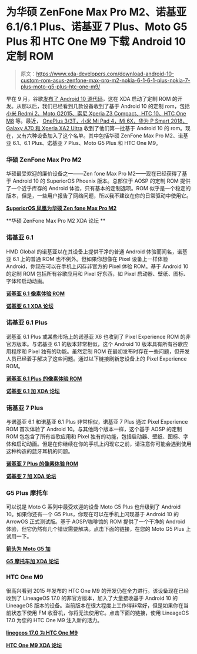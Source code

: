 # 为华硕 ZenFone Max Pro M2、诺基亚 6.1/6.1 Plus、诺基亚 7 Plus、Moto G5 Plus 和 HTC One M9 下载 Android 10 定制 ROM

> 原文：<https://www.xda-developers.com/download-android-10-custom-rom-asus-zenfone-max-pro-m2-nokia-6-1-6-1-plus-nokia-7-plus-moto-g5-plus-htc-one-m9/>

早在 9 月，谷歌[发布了 Android 10 源代码](https://www.xda-developers.com/android-10-source-code-aosp/)，这在 XDA 启动了定制 ROM 的开发。从那以后，我们已经看到几款设备收到了基于 Android 10 的定制 rom，包括[小米 Redmi 2、Moto G2015、索尼 Xperia Z3 Compact、HTC 10、HTC One M8](https://www.xda-developers.com/android-10-custom-rom-lineageos-xiaomi-redmi-2-moto-g-2015-sony-xperia-z3-compact-htc-10-one-m8/) 等。最近， [OnePlus 3/3T，小米 Mi Pad 4，Mi 6X，华为 P Smart 2018，Galaxy A70 和 Xperia XA2 Ultra](https://www.xda-developers.com/android-10-custom-roms-available-oneplus-3-3t-xiaomi-mi-pad-4-mi-6x-huawei-p-smart-2018-samsung-galaxy-a70-sony-xperia-xa2-ultra/) 收到了他们第一批基于 Android 10 的 rom。现在，又有六种设备加入了这个名单。其中包括华硕 ZenFone Max Pro M2、诺基亚 6.1、6.1 Plus、诺基亚 7 Plus、Moto G5 Plus 和 HTC One M9。

### 华硕 ZenFone Max Pro M2

华硕最受欢迎的廉价设备之一——Zen fone Max Pro M2——现在已经获得了基于 Android 10 的 SuperiorOS Phoenix 版本。总部位于 AOSP 的定制 ROM 提供了一个近乎库存的 Android 体验，只有基本的定制选项。ROM 似乎是一个稳定的版本，但是，一些用户报告了网络问题，所以我不建议在你的日常驱动中使用它。

**[SuperiorOS 凤凰为华硕 Zen fone Max Pro M2](https://forum.xda-developers.com/max-pro-m2/development/10-0-superioros-phoenix-t3992395/page2)**

**华硕 ZenFone Max Pro M2 XDA 论坛 **

### 诺基亚 6.1

HMD Global 的诺基亚以在其设备上提供干净的普通 Android 体验而闻名，诺基亚 6.1 上的普通 ROM 也不例外。但如果你想像在 Pixel 设备上一样体验 Android，你现在可以在手机上闪存非官方的 Pixel 体验 ROM。基于 Android 10 的定制 ROM 包括所有谷歌应用和 Pixel 好东西，如 Pixel 启动器、壁纸、图标、字体和启动动画。

**[诺基亚 6.1 像素体验 ROM](https://forum.xda-developers.com/nokia-6-2018/development/rom-pixel-experience-t3994591)**

**[诺基亚 6.1 XDA 论坛](https://forum.xda-developers.com/nokia-6-2018)**

### 诺基亚 6.1 Plus

诺基亚 6.1 Plus 或某些市场上的诺基亚 X6 也收到了 Pixel Experience ROM 的非官方版本。与诺基亚 6.1 的版本非常相似，这个 Android 10 版本具有所有谷歌应用程序和 Pixel 独有的功能。虽然定制 ROM 在最初发布时存在一些问题，但开发人员已经着手解决了这些问题。通过以下链接刷新您设备上的 Pixel Experience ROM。

**[诺基亚 6.1 Plus 的像素体验 ROM](https://forum.xda-developers.com/nokia-6-1-plus/development/rom-pixel-experience-t3985853)**

**[诺基亚 6.1 加 XDA 论坛](https://forum.xda-developers.com/nokia-6-1-plus)**

### 诺基亚 7 Plus

与诺基亚 6.1 和诺基亚 6.1 Plus 非常相似，诺基亚 7 Plus 通过 Pixel Experience ROM 首次体验了 Android 10。与其他两个版本一样，这个基于 AOSP 的定制 ROM 包包含了所有谷歌应用和 Pixel 独有的功能，包括启动器、壁纸、图标、字体和启动动画。但是在你继续在你的手机上闪现它之前，请注意你可能会遇到使用这种构造的蓝牙耳机的问题。

**[诺基亚 7 Plus 的像素体验 ROM](https://forum.xda-developers.com/nokia-7-plus/development/rom-pixel-experience-t3992063)**

**[诺基亚 7 加 XDA 论坛](https://forum.xda-developers.com/nokia-7-plus)**

### G5 Plus 摩托车

可以说是 Moto G 系列中最受欢迎的设备 Moto G5 Plus 也升级到了 Android 10。如果你还有一个 G5 Plus，你现在可以在手机上闪现基于 Android 10 的 ArrowOS 正式测试版。基于 AOSP/咖啡馆的 ROM 提供了一个干净的 Android 体验，但它仍然有几个错误需要解决。点击下面的链接，在您的 Moto G5 Plus 上试用一下。

[**箭头为 Moto G5 加**](https://forum.xda-developers.com/g5-plus/development/rom-arrowos-10-0-official-beta-t3994403)

**[G5 摩托车加 XDA 论坛](https://forum.xda-developers.com/g5-plus)**

### HTC One M9

很高兴看到 2015 年发布的 HTC One M9 的开发仍在全力进行。该设备现在已经收到了 LineageOS 17.0 的非官方版本，加入了大量接收基于 Android 10 的 LineageOS 版本的设备。当前版本在很大程度上工作得非常好，但是如果你在当前状态下使用 FM 收音机，你将无法使用它。点击下面的链接，使用 LineageOS 17.0 为您的 HTC One M9 注入新的活力。

**[linegeos 17.0 为 HTC One M9](https://forum.xda-developers.com/one-m9/orig-development/rom-lineageos-17-0-t3994825)**

**[HTC One M9 XDA 论坛](https://forum.xda-developers.com/one-m9)**